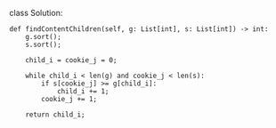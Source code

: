 class Solution:

    def findContentChildren(self, g: List[int], s: List[int]) -> int:
        g.sort();
        s.sort();
        
        child_i = cookie_j = 0;
        
        while child_i < len(g) and cookie_j < len(s):
            if s[cookie_j] >= g[child_i]:
                child_i += 1;
            cookie_j += 1;
        
        return child_i;
